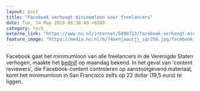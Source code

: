 ```yaml
---
layout: post
title: "Facebook verhoogt minimumloon voor freelancers"
date: Tue, 14 May 2019 08:30:40 +0200
category: tech
externe_link: "https://www.nu.nl/internet/5890713/facebook-verhoogt-minimumloon-voor-freelancers.html"
feature_image: "https://media.nu.nl/m/74axnjaaccjj_sqr256.jpg/facebook-verhoogt-minimumloon-voor-freelancers.jpg"
---
```


Facebook gaat het minimumloon van alle freelancers in de Verenigde Staten verhogen, maakte het <a href="https://newsroom.fb.com/news/2019/05/compensating-and-supporting-contractors/" target="_blank">bedrijf</a> op maandag bekend. In het geval van 'content reviewers', die Facebook-content controleren op aanstootgevend materiaal, komt het minimumloon in San Francisco zelfs op 22 dollar (19,5 euro) te liggen.
